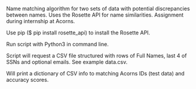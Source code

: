 Name matching algorithm for two sets of data with potential discrepancies between names. Uses the Rosette API for name similarities.
Assignment during internship at Acorns.

Use pip ($ pip install rosette_api) to install the Rosette API.

Run script with Python3 in command line. 

Script will request a CSV file structured with rows of Full Names, last 4 of SSNs and optional emails. See example data.csv.

Will print a dictionary of CSV info to matching Acorns IDs (test data) and accuracy scores.
